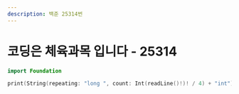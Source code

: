 ```yaml
---
description: 백준 25314번
---
```


# 코딩은 체육과목 입니다 - 25314

```swift
import Foundation

print(String(repeating: "long ", count: Int(readLine()!)! / 4) + "int")


```
